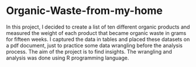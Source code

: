 # Organic-Waste-from-my-home
In this project, I decided to create a list of ten different organic products and measured the weight of each product that became organic waste in grams for fifteen weeks. I captured the data in tables and placed these datasets on a pdf document, just to practice some data wrangling before the analysis process. The aim of the project is to find insights. The wrangling and analysis was done using R programming language.
